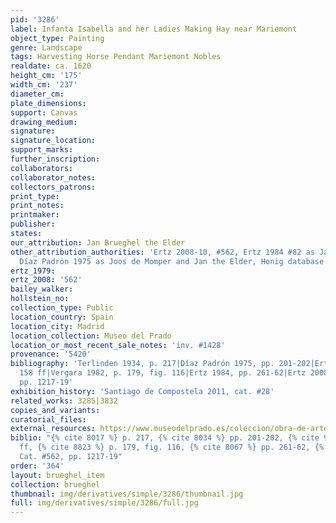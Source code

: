 ```yaml
---
pid: '3286'
label: Infanta Isabella and her Ladies Making Hay near Mariemont
object_type: Painting
genre: Landscape
tags: Harvesting Horse Pendant Mariemont Nobles
realdate: ca. 1620
height_cm: '175'
width_cm: '237'
diameter_cm: 
plate_dimensions: 
support: Canvas
drawing_medium: 
signature: 
signature_location: 
support_marks: 
further_inscription: 
collaborators: 
collaborator_notes: 
collectors_patrons: 
print_type: 
print_notes: 
printmaker: 
publisher: 
states: 
our_attribution: Jan Brueghel the Elder
other_attribution_authorities: 'Ertz 2008-10, #562, Ertz 1984 #82 as Jan the Younger,
  Díaz Padrón 1975 as Joos de Momper and Jan the Elder, Honig database'
ertz_1979: 
ertz_2008: '562'
bailey_walker: 
hollstein_no: 
collection_type: Public
location_country: Spain
location_city: Madrid
location_collection: Museo del Prado
location_or_most_recent_sale_notes: 'inv. #1428'
provenance: '5420'
bibliography: 'Terlinden 1934, p. 217|Díaz Padrón 1975, pp. 201-202|Ertz 1979, p.
  158 ff|Vergara 1982, p. 179, fig. 116|Ertz 1984, pp. 261-62|Ertz 2008-10, Cat. #562,
  pp. 1217-19'
exhibition_history: 'Santiago de Compostela 2011, cat. #28'
related_works: 3285|3832
copies_and_variants: 
curatorial_files: 
external_resources: https://www.museodelprado.es/coleccion/obra-de-arte/excursion-campestre-de-isabel-clara-eugenia/91798530-84da-4396-80f7-169334274c1f
biblio: "{% cite 8017 %} p. 217, {% cite 8034 %} pp. 201-202, {% cite 9004 %} p. 158
  ff, {% cite 8823 %} p. 179, fig. 116, {% cite 8067 %} pp. 261-62, {% cite 8900 %}
  Cat. #562, pp. 1217-19"
order: '364'
layout: brueghel_item
collection: brueghel
thumbnail: img/derivatives/simple/3286/thumbnail.jpg
full: img/derivatives/simple/3286/full.jpg
---
```

